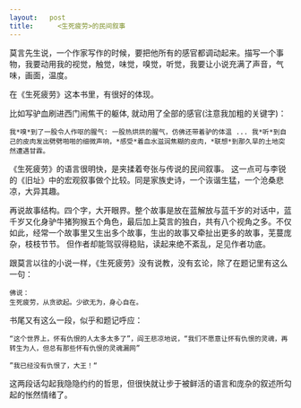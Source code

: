 ```yaml
---
layout:   post
title:      <生死疲劳>的民间叙事
---
```


莫言先生说，一个作家写作的时候，要把他所有的感官都调动起来。描写一个事物，我要动用我的视觉，触觉，味觉，嗅觉，听觉，我要让小说充满了声音，气味，画面，温度。

在《生死疲劳》这本书里，有很好的体现。

比如写驴血刷进西门闹焦干的躯体, 就动用了全部的感官(注意我加粗的关键字)：

    我*嗅*到了一股令人作呕的腥气: 一股热烘烘的腥气，仿佛还带着驴的体温 ... 我*听*到自己的皮肉发出劈劈啪啪的细微声响，*感受*着血水滋润焦糊的皮肉，*联想*到那久旱的土地突然遭遇甘霖。

《生死疲劳》的语言很明快，是夹揉着夸张与传说的民间叙事。 这一点可与李锐的《旧址》中的宏观叙事做个比较。同是家族史诗，一个诙谐生猛，一个沧桑悲凉，大异其趣。

再说故事结构。四个字，大开眼界。整个故事是放在蓝解放与蓝千岁的对话中，蓝千岁又化身驴牛猪狗猴五个角色，最后加上莫言的独白，共有八个视角之多。不仅如此，经常一个故事里又生出多个故事，生出的故事又牵扯出更多的故事，芜蔓庞杂，枝枝节节。 但作者却能驾驭得稳贴，读起来绝不紊乱，足见作者功底。

跟莫言以往的小说一样，《生死疲劳》没有说教，没有玄论，除了在题记里有这么一句：

    佛说：
    生死疲劳，从贪欲起。少欲无为，身心自在。

书尾又有这么一段，似乎和题记呼应：

    “这个世界上，怀有仇恨的人太多太多了”，阎王悲凉地说，“我们不愿意让怀有仇恨的灵魂，再转生为人，但总有那些怀有仇恨的灵魂漏网”

    ”我已经没有仇恨了，大王！“

这两段话勾起我隐隐约约的哲思，但很快就让步于被鲜活的语言和庞杂的叙述所勾起的怅然情绪了。
